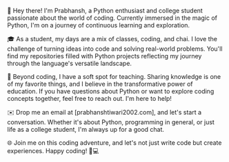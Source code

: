 👋 Hey there! I'm Prabhansh, a Python enthusiast and college student passionate about the world of coding. Currently immersed in the magic of Python, I'm on a journey of continuous learning and exploration.

🎓 As a student, my days are a mix of classes, coding, and chai. I love the challenge of turning ideas into code and solving real-world problems. You'll find my repositories filled with Python projects reflecting my journey through the language's versatile landscape.

🚀 Beyond coding, I have a soft spot for teaching. Sharing knowledge is one of my favorite things, and I believe in the transformative power of education. If you have questions about Python or want to explore coding concepts together, feel free to reach out. I'm here to help!

✉️ Drop me an email at [prabhanshtiwari2002.com], and let's start a conversation. Whether it's about Python, programming in general, or just life as a college student, I'm always up for a good chat.

🌐 Join me on this coding adventure, and let's not just write code but create experiences. Happy coding! 🐍💻

<!---
prabhanshtiwari/prabhanshtiwari is a ✨ special ✨ repository because its `README.md` (this file) appears on your GitHub profile.
You can click the Preview link to take a look at your changes.
--->
